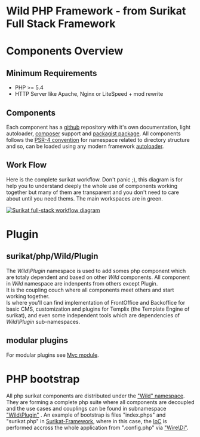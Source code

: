 # Wild PHP Framework - from Surikat Full Stack Framework

Components Overview
===================

Minimum Requirements
--------------------

- PHP >= 5.4
- HTTP Server like Apache, Nginx or LiteSpeed + mod rewrite

Components
----------

 Each component has a [github](https://github.com/surikat?tab=repositories) repository with it's own documentation, light autoloader, [composer](https://getcomposer.org) support and [packagist package](https://packagist.org/users/surikat/packages/). All components follows the [PSR-4 convention](http://www.php-fig.org/psr/psr-4/) for namespace related to directory structure and so, can be loaded using any modern framework [autoloader](http://wildsurikat.com/autoload).

Work Flow
---------

 Here is the complete surikat workflow. Don't panic ;), this diagram is for help you to understand deeply the whole use of components working together but many of them are transparent and you don't need to care about until you need thems. The main workspaces are in green.

 [ ![Surikat full-stack workflow diagram](http://wildsurikat.com/img/surikat-workflow-diagram.png)](img/surikat-workflow-diagram.png)


 Plugin
=======

surikat/php/Wild/Plugin
-----------------------

 The *Wild\\Plugin* namespace is used to add somes php component which are totaly dependent and based on other *Wild* components. All component in *Wild* namespace are indenpents from others except Plugin.   
It is the coupling couch where all components meet others and start working together.   
Is where you'll can find implementation of FrontOffice and Backoffice for basic CMS, customization and plugins for Templix (the Template Engine of surikat), and even some independent tools which are dependencies of *Wild\\Plugin* sub-namespaces.

modular plugins
---------------

 For modular plugins see [Mvc module](http://wildsurikat.com/mvc#module).


PHP bootstrap
==============================

 All php surikat components are distributed under the ["Wild" namespace](https://github.com/surikat/Wild). They are forming a complete php suite where all components are decoupled and the use cases and couplings can be found in subnamespace ["Wild\\Plugin"](http://wildsurikat.com/plugins) .
 An example of bootstrap is files "index.phps" and "surikat.php" in [Surikat-Framework](https://github.com/surikat/surikat/), where in this case, the [IoC](https://en.wikipedia.org/wiki/Inversion_of_control) is performed accross the whole application from ".config.php" via ["Wire\\Di"](http://wildsurikat.com/wire-dependency-injection).

